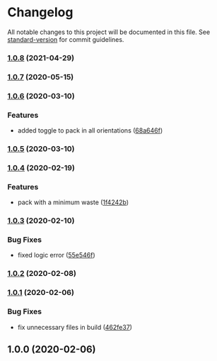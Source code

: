 # Changelog

All notable changes to this project will be documented in this file. See [standard-version](https://github.com/conventional-changelog/standard-version) for commit guidelines.

### [1.0.8](https://github.com/hasandi/greedy-rect-packer/compare/v1.0.7...v1.0.8) (2021-04-29)

### [1.0.7](https://github.com/hasandi/greedy-rect-packer/compare/v1.0.6...v1.0.7) (2020-05-15)

### [1.0.6](https://github.com/hasandi/greedy-rect-packer/compare/v1.0.5...v1.0.6) (2020-03-10)


### Features

* added toggle to pack in all orientations ([68a646f](https://github.com/hasandi/greedy-rect-packer/commit/68a646f4569c63c5e3a4d6a33e1bc2d66918a776))

### [1.0.5](https://github.com/hasandi/greedy-rect-packer/compare/v1.0.4...v1.0.5) (2020-03-10)

### [1.0.4](https://github.com/hasandi/greedy-rect-packer/compare/v1.0.3...v1.0.4) (2020-02-19)


### Features

* pack with a minimum waste ([1f4242b](https://github.com/hasandi/greedy-rect-packer/commit/1f4242b62f2f9729e4829db9a097974b781772b2))

### [1.0.3](https://github.com/hasandi/greedy-rect-packer/compare/v1.0.2...v1.0.3) (2020-02-10)


### Bug Fixes

* fixed logic error ([55e546f](https://github.com/hasandi/greedy-rect-packer/commit/55e546f617134113e5fd175e215665e5b0b9c19c))

### [1.0.2](https://github.com/hasandi/greedy-rect-packer/compare/v1.0.1...v1.0.2) (2020-02-08)

### [1.0.1](https://github.com/hasandi/greedy-rect-packer/compare/v1.0.0...v1.0.1) (2020-02-06)


### Bug Fixes

* fix unnecessary files in build ([462fe37](https://github.com/hasandi/greedy-rect-packer/commit/462fe37ca694cb4bcfc71b60d7f68c84067ec96e))

## 1.0.0 (2020-02-06)
